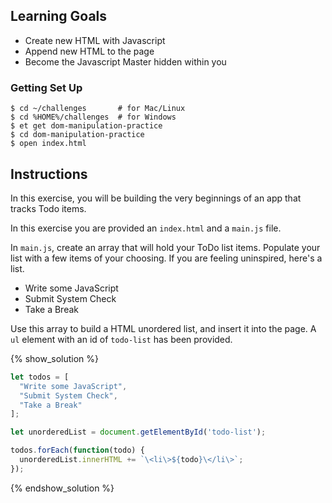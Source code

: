 ## Learning Goals

- Create new HTML with Javascript
- Append new HTML to the page
- Become the Javascript Master hidden within you

### Getting Set Up

```no-highlight
$ cd ~/challenges       # for Mac/Linux
$ cd %HOME%/challenges  # for Windows
$ et get dom-manipulation-practice
$ cd dom-manipulation-practice
$ open index.html
```

## Instructions

In this exercise, you will be building the very beginnings of an app that tracks Todo items.

In this exercise you are provided an `index.html` and a `main.js` file.

In `main.js`, create an array that will hold your ToDo list items. Populate your
list with a few items of your choosing. If you are feeling uninspired, here's a
list.

* Write some JavaScript
* Submit System Check
* Take a Break

Use this array to build a HTML unordered list, and insert it into the page. A
`ul` element with an id of `todo-list` has been provided.

{% show_solution %}
```javascript
let todos = [
  "Write some JavaScript",
  "Submit System Check",
  "Take a Break"
];

let unorderedList = document.getElementById('todo-list');

todos.forEach(function(todo) {
  unorderedList.innerHTML += `\<li\>${todo}\</li\>`;
});
```
{% endshow_solution %}
